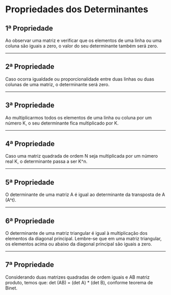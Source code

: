 # Propriedades dos Determinantes

## 1ª Propriedade
Ao observar uma matriz e verificar que os elementos de uma linha ou uma coluna são iguais a zero,
o valor do seu determinante também será zero.

---
## 2ª Propriedade
Caso ocorra igualdade ou proporcionalidade entre duas linhas ou duas colunas de uma matriz, o determinante será zero.

---
## 3ª Propriedade
Ao multiplicarmos todos os elementos de uma linha ou coluna por um número K, o seu determinante fica multiplicado por K.

---
## 4ª Propriedade
Caso uma matriz quadrada de ordem N seja multiplicada por um número real K, o determinante passa a ser K^n.

---
## 5ª Propriedade
O determinante de uma matriz A é igual ao determinante da transposta de A (A^t).

---
## 6ª Propriedade
O determinante de uma matriz triangular é igual à multiplicação dos elementos da diagonal principal.
Lembre-se que em uma matriz triangular, os elementos acima ou abaixo da diagonal principal são iguais a zero.

---
## 7ª Propriedade
Considerando duas matrizes quadradas de ordem iguais e AB matriz produto, temos que: det (AB) = (det A) * (det B),
conforme teorema de Binet.
